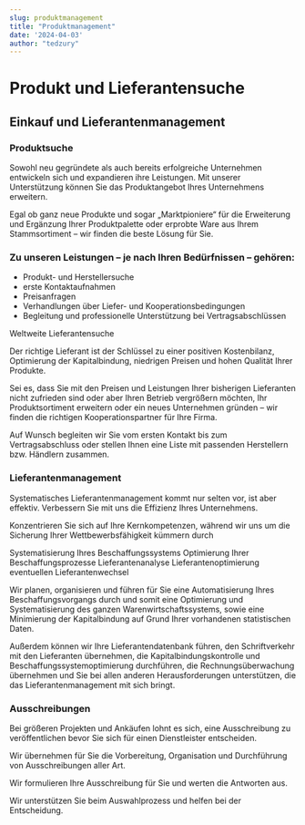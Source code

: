 ```yaml
---
slug: produktmanagement
title: "Produktmanagement"
date: '2024-04-03'
author: "tedzury"
---
```


# Produkt und Lieferantensuche

## Einkauf und Lieferantenmanagement

### Produktsuche

Sowohl neu gegründete als auch bereits erfolgreiche Unternehmen entwickeln sich und
expandieren ihre Leistungen. Mit unserer Unterstützung können Sie das Produktangebot Ihres
Unternehmens erweitern.


Egal ob ganz neue Produkte und sogar „Marktpioniere“ für die Erweiterung und Ergänzung
Ihrer Produktpalette oder erprobte Ware aus Ihrem Stammsortiment – wir finden die beste
Lösung für Sie.

### Zu unseren Leistungen – je nach Ihren Bedürfnissen – gehören:

- Produkt- und Herstellersuche
- erste Kontaktaufnahmen
- Preisanfragen
- Verhandlungen über Liefer- und Kooperationsbedingungen
- Begleitung und professionelle Unterstützung bei Vertragsabschlüssen


Weltweite Lieferantensuche

Der richtige Lieferant ist der Schlüssel zu einer positiven Kostenbilanz, Optimierung der
Kapitalbindung, niedrigen Preisen und hohen Qualität Ihrer Produkte.


Sei es, dass Sie mit den Preisen und Leistungen Ihrer bisherigen Lieferanten nicht
zufrieden sind oder aber Ihren Betrieb vergrößern möchten, Ihr Produktsortiment erweitern
oder ein neues Unternehmen gründen – wir finden die richtigen Kooperationspartner für Ihre
Firma.

Auf Wunsch begleiten wir Sie vom ersten Kontakt bis zum Vertragsabschluss oder stellen
Ihnen eine Liste mit passenden Herstellern bzw. Händlern zusammen.

### Lieferantenmanagement

Systematisches Lieferantenmanagement kommt nur selten vor, ist aber effektiv. Verbessern
Sie mit uns die Effizienz Ihres Unternehmens.


Konzentrieren Sie sich auf Ihre Kernkompetenzen, während wir uns um die Sicherung Ihrer
Wettbewerbsfähigkeit kümmern durch


Systematisierung Ihres Beschaffungssystems
Optimierung Ihrer Beschaffungsprozesse
Lieferantenanalyse
Lieferantenoptimierung
eventuellen Lieferantenwechsel


Wir planen, organisieren und führen für Sie eine Automatisierung Ihres
Beschaffungsvorgangs durch und somit eine Optimierung und Systematisierung des ganzen
Warenwirtschaftssystems, sowie eine Minimierung der Kapitalbindung auf Grund Ihrer
vorhandenen statistischen Daten.


Außerdem können wir Ihre Lieferantendatenbank führen, den Schriftverkehr mit den
Lieferanten übernehmen, die Kapitalbindungskontrolle und Beschaffungssystemoptimierung
durchführen, die Rechnungsüberwachung übernehmen und Sie bei allen anderen
Herausforderungen unterstützen, die das Lieferantenmanagement mit sich bringt.


### Ausschreibungen

Bei größeren Projekten und Ankäufen lohnt es sich, eine Ausschreibung zu veröffentlichen
bevor Sie sich für einen Dienstleister entscheiden.


Wir übernehmen für Sie die Vorbereitung, Organisation und Durchführung von Ausschreibungen
aller Art.


Wir formulieren Ihre Ausschreibung für Sie und werten die Antworten aus.

Wir unterstützen Sie beim Auswahlprozess und helfen bei der Entscheidung.
